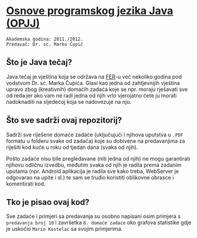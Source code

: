 [Osnove programskog jezika Java (OPJJ)][1]
==================

    Akademska godina: 2011./2012.  
    Predavač: Dr. sc. Marko Čupić


Što je Java tečaj?
--------
Java tečaj je vještina koja se održava na [FER][2]-u već nekoliko godina pod vodstvom Dr. sc. Marka Čupića. Glasi kao jedna
od zahtjevnijih vještina upravo zbog (kreativnih) domaćih zadaća koje se npr. moraju rješavati sve od reda jer ako
vam ne radi jedna od njih vrlo vjerojatno ćete ju morati nadoknaditi na sljedećoj koja se nadovezuje na nju.

Što sve sadrži ovaj repozitorij?
--------
Sadrži sve riješene domaće zadaće (uključujući i njihova uputstva u `.PDF` formatu u folderu svake od zadaća)
koje su dobivene na predavanjima za riješiti kod kuće u roku od tjedan dana (svaka od njih).

Pošto zadaće nisu bile pregledavane (niti jedna od njih) ne mogu garantirati njihovu odličnu izvedbu, međutim svaka
od njih je radila prema zadanim uputama (npr. Android aplikacija je radila sve kako treba, WebServer je odgovarao
na upite i sl.) te sam se trudio koristiti oblikovne obrasce i komentirati kod.

Tko je pisao ovaj kod?
--------
Sve zadaće i primjeri sa predavanja su osobno napisani osim primjera s `predavanja broj 10` i
završetka `8. domaće zadaće` oko grafova statistike gdje je uskočio `Mario Kostelac` sa svojim primjerima.


  [1]: http://www.fer.unizg.hr/predmet/opjj
  [2]: http://